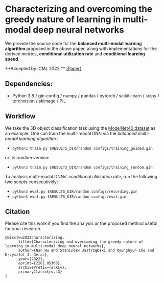 # Characterizing and overcoming the greedy nature of learning in multi-modal deep neural networks 

We provide the source code for the **balanced multi-modal learning algorithm** proposed in the above paper, along with implementations for the derived metrics, **conditional utilization rate** and **conditional learning speed**. 

**Accepted by ICML 2022 ** [[Paper]](https://arxiv.org/abs/2202.05306.pdf)

## Dependencies: 
* Python 3.8 / gin-config / numpy / pandas / pytorch / scikit-learn / scipy / torchvision / skimage / PIL

## Workflow

We take the 3D object classification task using the [ModelNet40 dataset](http://maxwell.cs.umass.edu/mvcnn-data/) as an example. One can train the multi-modal DNN via the *balanced multi-modal learning algorithm* :

* `python3 train.py $RESULTS_DIR/random configs/training_guided.gin`

or its *random* version:

* `python3 train.py $RESULTS_DIR/random configs/training_random.gin`

To analysis multi-modal DNNs' *conditional utilization rate*, run the following two scripts consecutively:

* `python3 eval.py $RESULTS_DIR/random configs/recording.gin`
* `python3 eval.py $RESULTS_DIR/random configs/eval.gin`

## Citation
Please cite this work if you find the analysis or the proposed method useful for your research.

```
@misc{wu2022characterizing,
      title={Characterizing and overcoming the greedy nature of learning in multi-modal deep neural networks}, 
      author={Nan Wu and Stanisław Jastrzębski and Kyunghyun Cho and Krzysztof J. Geras},
      year={2022},
      eprint={2202.05306},
      archivePrefix={arXiv},
      primaryClass={cs.LG}
}
```

